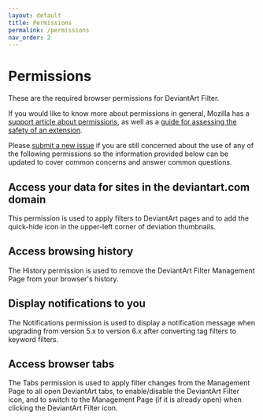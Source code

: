 ```yaml
---
layout: default
title: Permissions
permalink: /permissions
nav_order: 2
---
```


# Permissions

These are the required browser permissions for DeviantArt Filter.

If you would like to know more about permissions in general, Mozilla has a [support article about permissions](https://support.mozilla.org/en-US/kb/permission-request-messages-firefox-extensions), as well as a [guide for assessing the safety of an extension](https://support.mozilla.org/en-US/kb/tips-assessing-safety-extension).

Please [submit a new issue](https://github.com/rthaut/DeviantArt-Filter/issues/new) if you are still concerned about the use of any of the following permissions so the information provided below can be updated to cover common concerns and answer common questions.

## Access your data for sites in the deviantart.com domain

This permission is used to apply filters to DeviantArt pages and to add the quick-hide icon in the upper-left corner of deviation thumbnails.

## Access browsing history

The History permission is used to remove the DeviantArt Filter Management Page from your browser's history.

## Display notifications to you

The Notifications permission is used to display a notification message when upgrading from version 5.x to version 6.x after converting tag filters to keyword filters.

## Access browser tabs

The Tabs permission is used to apply filter changes from the Management Page to all open DeviantArt tabs, to enable/disable the DeviantArt Filter icon, and to switch to the Management Page (if it is already open) when clicking the DeviantArt Filter icon.
